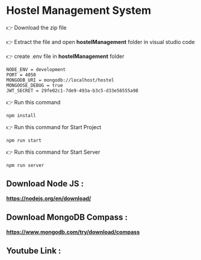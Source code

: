 # Hostel Management System

👉 Download the zip file

👉 Extract the file and open **hostelManagement** folder in visual studio code

👉 create .env file in **hostelManagement** folder

    NODE_ENV = development
    PORT = 4050
    MONGODB_URI = mongodb://localhost/hostel
    MONGOOSE_DEBUG = true
    JWT_SECRET = 29fe02c1-7de9-493a-b3c5-d33e56555a98

👉 Run this command
  
    npm install

👉 Run this command for Start Project
  
    npm run start

👉 Run this command for Start Server
  
    npm run server
 
## Download Node JS : 

  **https://nodejs.org/en/download/**
    

## Download MongoDB Compass : 

  **https://www.mongodb.com/try/download/compass**

 ## Youtube Link : 
